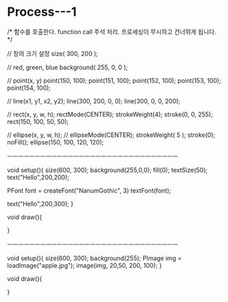 # Process---1

/* 
함수를 호출한다. function call
 주석 처리. 프로세싱이 무시하고 건너뛰게 됩니다.
 */

// 창의 크기 설정
size( 300, 200 );

// red, green, blue
background( 255, 0, 0 );

// point(x, y)
point(150, 100);
point(151, 100);
point(152, 100);
point(153, 100);
point(154, 100);

// line(x1, y1, x2, y2);
line(300, 200, 0, 0);
line(300, 0, 0, 200);

// rect(x, y, w, h);
rectMode(CENTER);
strokeWeight(4);
stroke(0, 0, 255);
rect(150, 100, 50, 50);

// ellipse(x, y, w, h);
// ellipseMode(CENTER);
strokeWeight( 5 );
stroke(0);
noFill();
ellipse(150, 100, 120, 120);

ㅡㅡㅡㅡㅡㅡㅡㅡㅡㅡㅡㅡㅡㅡㅡㅡㅡㅡㅡㅡㅡㅡㅡㅡㅡㅡㅡㅡㅡㅡㅡ

void setup(){
  size(600, 300);
  background(255,0,0);
  fill(0);
  textSize(50);
  text("Hello",200,200);

  PFont font = createFont("NanumGothic", 3)
  textFont(font);

  text("Hello",200,300);
}

void draw(){

}

ㅡㅡㅡㅡㅡㅡㅡㅡㅡㅡㅡㅡㅡㅡㅡㅡㅡㅡㅡㅡㅡㅡㅡㅡㅡㅡㅡㅡㅡㅡㅡ

void setup(){
  size(600, 300);
  background(255);
  PImage img = loadImage("apple.jpg");
  image(img, 20,50, 200, 100);
}

void draw(){

}
